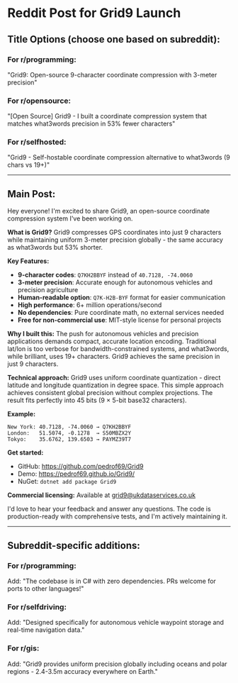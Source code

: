 # Reddit Post for Grid9 Launch

## Title Options (choose one based on subreddit):

### For r/programming:
"Grid9: Open-source 9-character coordinate compression with 3-meter precision"

### For r/opensource:
"[Open Source] Grid9 - I built a coordinate compression system that matches what3words precision in 53% fewer characters"

### For r/selfhosted:
"Grid9 - Self-hostable coordinate compression alternative to what3words (9 chars vs 19+)"

---

## Main Post:

Hey everyone! I'm excited to share Grid9, an open-source coordinate compression system I've been working on.

**What is Grid9?**
Grid9 compresses GPS coordinates into just 9 characters while maintaining uniform 3-meter precision globally - the same accuracy as what3words but 53% shorter.

**Key Features:**
- **9-character codes**: `Q7KH2BBYF` instead of `40.7128, -74.0060`
- **3-meter precision**: Accurate enough for autonomous vehicles and precision agriculture
- **Human-readable option**: `Q7K-H2B-BYF` format for easier communication
- **High performance**: 6+ million operations/second
- **No dependencies**: Pure coordinate math, no external services needed
- **Free for non-commercial use**: MIT-style license for personal projects

**Why I built this:**
The push for autonomous vehicles and precision applications demands compact, accurate location encoding. Traditional lat/lon is too verbose for bandwidth-constrained systems, and what3words, while brilliant, uses 19+ characters. Grid9 achieves the same precision in just 9 characters.

**Technical approach:**
Grid9 uses uniform coordinate quantization - direct latitude and longitude quantization in degree space. This simple approach achieves consistent global precision without complex projections. The result fits perfectly into 45 bits (9 × 5-bit base32 characters).

**Example:**
```
New York: 40.7128, -74.0060 → Q7KH2BBYF
London:   51.5074, -0.1278  → S50MBZX2Y  
Tokyo:    35.6762, 139.6503 → PAYMZ39T7
```

**Get started:**
- GitHub: https://github.com/pedrof69/Grid9
- Demo: https://pedrof69.github.io/Grid9/
- NuGet: `dotnet add package Grid9`

**Commercial licensing:** Available at grid9@ukdataservices.co.uk

I'd love to hear your feedback and answer any questions. The code is production-ready with comprehensive tests, and I'm actively maintaining it.

---

## Subreddit-specific additions:

### For r/programming:
Add: "The codebase is in C# with zero dependencies. PRs welcome for ports to other languages!"

### For r/selfdriving:
Add: "Designed specifically for autonomous vehicle waypoint storage and real-time navigation data."

### For r/gis:
Add: "Grid9 provides uniform precision globally including oceans and polar regions - 2.4-3.5m accuracy everywhere on Earth."